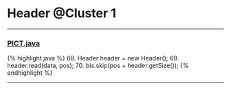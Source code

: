 # Header @Cluster 1

***

### [PICT.java](https://searchcode.com/codesearch/view/97394495/)
{% highlight java %}
68. Header header = new Header();
69. header.read(data, pos);
70. bis.skip(pos + header.getSize());
{% endhighlight %}

***

